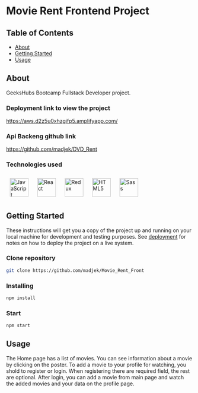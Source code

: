 # Movie Rent Frontend Project

## Table of Contents

- [About](#about)
- [Getting Started](#getting_started)
- [Usage](#usage)

## About <a name = "about"></a>

GeeksHubs Bootcamp Fullstack Developer project.  

### Deployment link to view the project
https://aws.d2z5u0xhzgjfp5.amplifyapp.com/

### Api Backeng github link
https://github.com/madjek/DVD_Rent

### Technologies used
<div>  
<img style="margin: 10px" src="https://profilinator.rishav.dev/skills-assets/javascript-original.svg" alt="JavaScript" height="50" /> 
<img style="margin: 10px" src="https://profilinator.rishav.dev/skills-assets/react-original-wordmark.svg" alt="React" height="50" />  
<img style="margin: 10px" src="https://profilinator.rishav.dev/skills-assets/redux-original.svg" alt="Redux" height="50" />  
<img style="margin: 10px" src="https://profilinator.rishav.dev/skills-assets/html5-original-wordmark.svg" alt="HTML5" height="50" />  
<img style="margin: 10px" src="https://profilinator.rishav.dev/skills-assets/sass-original.svg" alt="Sass" height="50" />  

</div>

## Getting Started <a name = "getting_started"></a>

These instructions will get you a copy of the project up and running on your local machine for development and testing purposes. See [deployment](#deployment) for notes on how to deploy the project on a live system.

### Clone repository

```sh
git clone https://github.com/madjek/Movie_Rent_Front
```

### Installing

```sh
npm install
```

### Start

```sh
npm start
```

## Usage <a name = "usage"></a>

The Home page has a list of movies. You can see information about a movie by clicking on the poster. 
To add a movie to your profile for watching, you shold to register or login.
When registering there are required field, the rest are optional.
After login, you can add a movie from main page and watch the added movies and your data on the profile page.
